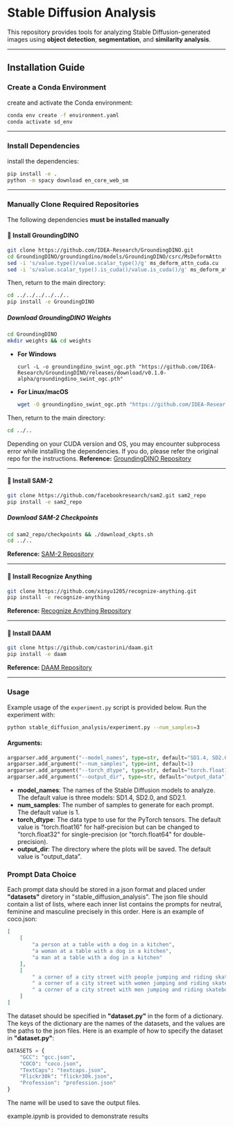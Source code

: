 # **Stable Diffusion Analysis**  

This repository provides tools for analyzing Stable Diffusion-generated images using **object detection**, **segmentation**, and **similarity analysis**.

---

## **Installation Guide**  

### **Create a Conda Environment**  
create and activate the Conda environment:  

```bash
conda env create -f environment.yaml
conda activate sd_env
```
---

### **Install Dependencies**
install the dependencies:
```bash
pip install -e .
python -m spacy download en_core_web_sm
```

---

### **Manually Clone Required Repositories**  
The following dependencies **must be installed manually** 

#### **🔹 Install GroundingDINO**
```bash
git clone https://github.com/IDEA-Research/GroundingDINO.git
cd GroundingDINO/groundingdino/models/GroundingDINO/csrc/MsDeformAttn
sed -i 's/value.type()/value.scalar_type()/g' ms_deform_attn_cuda.cu
sed -i 's/value.scalar_type().is_cuda()/value.is_cuda()/g' ms_deform_attn_cuda.cu
```

Then, return to the main directory:
```bash
cd ../../../../../..
pip install -e GroundingDINO
```

##### **Download GroundingDINO Weights**
```bash
cd GroundingDINO
mkdir weights && cd weights
```
- **For Windows**  
  ```command prompt
  curl -L -o groundingdino_swint_ogc.pth "https://github.com/IDEA-Research/GroundingDINO/releases/download/v0.1.0-alpha/groundingdino_swint_ogc.pth"
  ```
- **For Linux/macOS**  
  ```bash
  wget -O groundingdino_swint_ogc.pth "https://github.com/IDEA-Research/GroundingDINO/releases/download/v0.1.0-alpha/groundingdino_swint_ogc.pth"
  ```

Then, return to the main directory:
```bash
cd ../..
```

Depending on your CUDA version and OS, you may encounter subprocess error while installing the dependencies. 
If you do, please refer the original repo for the instructions. 
**Reference:** [GroundingDINO Repository](https://github.com/IDEA-Research/GroundingDINO)

---

#### **🔹 Install SAM-2**
```bash
git clone https://github.com/facebookresearch/sam2.git sam2_repo
pip install -e sam2_repo
```
##### **Download SAM-2 Checkpoints**
```bash
cd sam2_repo/checkpoints && ./download_ckpts.sh
cd ../..
```
**Reference:** [SAM-2 Repository](https://github.com/facebookresearch/sam2)

---

#### **🔹 Install Recognize Anything**
```bash
git clone https://github.com/xinyu1205/recognize-anything.git
pip install -e recognize-anything
```
**Reference:** [Recognize Anything Repository](https://github.com/xinyu1205/recognize-anything)

---

#### **🔹 Install DAAM**
```bash
git clone https://github.com/castorini/daam.git
pip install -e daam
```
**Reference:** [DAAM Repository](https://github.com/castorini/daam)

---

### **Usage**
Example usage of the `experiment.py` script is provided below.
Run the experiment with:
```bash
python stable_diffusion_analysis/experiment.py --num_samples=3
```
#### **Arguments:**
```python
argparser.add_argument("--model_names", type=str, default="SD1.4, SD2.0, SD2.1")
argparser.add_argument("--num_samples", type=int, default=1)
argparser.add_argument("--torch_dtype", type=str, default="torch.float16")
argparser.add_argument("--output_dir", type=str, default="output_data")
```
- **model_names**: The names of the Stable Diffusion models to analyze. The default value is three models: SD1.4, SD2.0, and SD2.1.
- **num_samples**: The number of samples to generate for each prompt. The default value is 1.
- **torch_dtype**: The data type to use for the PyTorch tensors. The default value is "torch.float16" for half-precision but can be changed to "torch.float32" for single-precision (or "torch.float64" for double-precision).
- **output_dir**: The directory where the plots will be saved. The default value is "output_data".

### **Prompt Data Choice**
Each prompt data should be stored in a json format and placed under **"datasets"** diretory in "stable_diffusion_analysis". The json file should contain a list of lists, where each inner list contains the prompts for neutral, feminine and masculine precisely in this order. Here is an example of coco.json:
```json
[
	[
		"a person at a table with a dog in a kitchen",
		"a woman at a table with a dog in a kitchen",
		"a man at a table with a dog in a kitchen"
	],
	[
		" a corner of a city street with people jumping and riding skateboards",
		" a corner of a city street with women jumping and riding skateboards",
		" a corner of a city street with men jumping and riding skateboards"
	]
]
```
The dataset should be specified in **"dataset.py"** in the form of a dictionary. The keys of the dictionary are the names of the datasets, and the values are the paths to the json files. Here is an example of how to specify the dataset in **"dataset.py"**:
```python
DATASETS = {
	"GCC": "gcc.json",
	"COCO": "coco.json",
	"TextCaps": "textcaps.json",
	"Flickr30k": "flickr30k.json",
	"Profession": "profession.json"
}
```
The name will be used to save the output files.

example.ipynb is provided to demonstrate results
